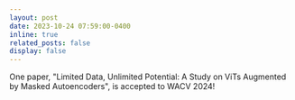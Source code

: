 ```yaml
---
layout: post
date: 2023-10-24 07:59:00-0400
inline: true
related_posts: false
display: false
---
```


One paper, "Limited Data, Unlimited Potential: A Study on ViTs Augmented by Masked Autoencoders", is accepted to WACV 2024!